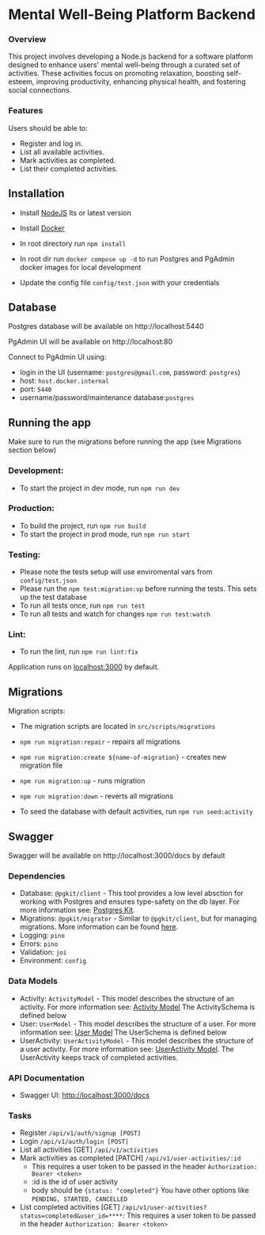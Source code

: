 # Mental Well-Being Platform Backend

### Overview

This project involves developing a Node.js backend for a software platform designed to enhance users' mental well-being through a curated set of activities. These activities focus on promoting relaxation, boosting self-esteem, improving productivity, enhancing physical health, and fostering social connections.

### Features
Users should be able to:

- Register and log in.
- List all available activities.
- Mark activities as completed.
- List their completed activities.


## Installation

- Install [NodeJS](https://nodejs.org/en/) lts or latest version
- Install [Docker](https://www.docker.com/get-started/)

- In root directory run `npm install`
- In root dir run `docker compose up -d` to run Postgres and PgAdmin docker images for local development
- Update the config file `config/test.json` with your credentials

## Database

Postgres database will be available on http://localhost:5440

PgAdmin UI will be available on http://localhost:80

Connect to PgAdmin UI using:

- login in the UI (username: `postgres@gmail.com`, password: `postgres`)
- host: `host.docker.internal`
- port: `5440`
- username/password/maintenance database:`postgres`

## Running the app

Make sure to run the migrations before running the app (see Migrations section below)

### Development:

- To start the project in dev mode, run `npm run dev`

### Production:

- To build the project, run `npm run build`
- To start the project in prod mode, run `npm run start`

### Testing:

- Please note the tests setup will use enviromental vars from `config/test.json`
- Please run the `npm test:migration:up` before running the tests. This sets up the test database
- To run all tests once, run `npm run test`
- To run all tests and watch for changes `npm run test:watch`

### Lint:

- To run the lint, run `npm run lint:fix`

Application runs on [localhost:3000](http://localhost:3000) by default.

## Migrations

Migration scripts:
- The migration scripts are located in `src/scripts/migrations`
- `npm run migration:repair` - repairs all migrations
- `npm run migration:create ${name-of-migration}` - creates new migration file
- `npm run migration:up` - runs migration
- `npm run migration:down` - reverts all migrations

- To seed the database with default activities, run `npm run seed:activity`

## Swagger

Swagger will be available on http://localhost:3000/docs by default



### Dependencies

- Database: `@pgkit/client` - This tool provides a low level absction for working with Postgres and ensures type-safety on the db layer. For more information see: [Postgres Kit](https://github.com/mmkal/slonik-tools/tree/pgkit/packages/client#readme).
- Migrations: `@pgkit/migrator` - Similar to `@pgkit/client`, but for managing migrations. More information can be found [here](https://github.com/mmkal/slonik-tools/tree/pgkit/packages/migrator).
- Logging: `pino`
- Errors: `pino`
- Validation: `joi`
- Environment: `config`

### Data Models

- Activity: `ActivityModel` - This model describes the structure of an activity. For more information see: [Activity Model](./src/models/activities) The ActivitySchema is defined below
- User: `UserModel` - This model describes the structure of a user. For more information see: [User Model](./src/models/users) The UserSchema is defined below  
- UserActivity: `UserActivityModel` - This model describes the structure of a user activity. For more information see: [UserActivity Model](./src/models/users-activities). The UserActivity keeps track of completed activities. 

### API Documentation

- Swagger UI: [http://localhost:3000/docs](http://localhost:3000/docs)

### Tasks
- Register `/api/v1/auth/signup [POST]`
- Login  `/api/v1/auth/login [POST]`
- List all activities [GET] `/api/v1/activities`
- Mark activities as completed [PATCH] `/api/v1/user-activities/:id` 
  - This requires a user token to be passed in the header `Authorization: Bearer <token>`
  - :id is the id of user activity
  - body should be `{status: "completed"}` You have other options like `PENDING, STARTED, CANCELLED`
- List completed activities [GET] `/api/v1/user-activities?status=completed&user_id=****`: This requires a user token to be passed in the header `Authorization: Bearer <token>`
